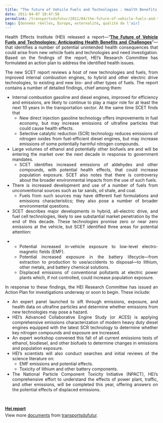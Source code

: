 ```yaml
---
title: "The future of Vehicle Fuels and Technologies : Health Benefits and Challenges"
date: 2011-04-07 10:47:50
permalink: /transportsdufutur/2011/04/the-future-of-vehicle-fuels-and-technologies-health-benefits-and-challenges.html
tags: [données réelles, Europe, externalité, qualité de l'air]
---
```


<p style="text-align: justify">Health Effects Institute (HEI) released a report—“<a href="http://pubs.healtheffects.org/view.php?id=356" target="_blank"><strong>The  Future of Vehicle Fuels and Technologies: Anticipating Health Benefits  and Challenges</strong></a>”—that identifies a number of potential unintended health  consequences that could arise from new vehicle fuels and technologies  and need investigation. Based on the findings of the report, HEI’s  Research Committee has formulated an action plan to address the  identified health issues.</p> <p style="text-align: justify">The new SCET report reviews a host of new technologies and fuels, from  improved internal combustion engines, to hybrid and other electric drive  technologies, to existing and new bio- and other types of fuels. The  report contains a number of detailed findings, chief among them: </p>  <!--more-->   <ul style="text-align: justify"> <li> Internal combustion gasoline and diesel engines, improved for  efficiency and emissions, are likely to continue to play a major role  for at least the next 10 years in the transportation sector. At the same  time SCET finds that <ul> <li>New direct injection gasoline technology offers improvements in  fuel economy, but may increase emissions of ultrafine particles that  could cause health effects.</li> <li>Selective catalytic reduction (SCR) technology reduces emissions  of nitrogen oxides from fuel-efficient diesel engines, but may increase  emissions of some potentially harmful nitrogen compounds.</li> </ul> </li> <li> Large volumes of ethanol and potentially other biofuels are and will be  entering the market over the next decade in response to government  mandates. <ul> <li>SCET identifies increased emissions of aldehydes and other  compounds, with potential health effects, that could increase population  exposure. SCET also notes that there is controversy about the broader  environmental impacts from the use of such fuels.</li> </ul> </li> <li> There is increased development and use of a number of fuels from unconventional sources such as tar sands, oil shale, and coal. <ul> <li>Fuels from such sources may have different fuel formulations  and emissions characteristics; they also pose a number of broader  environmental questions.</li> </ul> </li> <li> SCET describes major developments in hybrid, all-electric drive, and  fuel cell technologies, likely to see substantial market penetration by  the end of this decade. These technologies promise zero or near zero  emissions at the vehicle, but SCET identified three areas for potential attention: </li> </ul> <ul style="text-align: justify"> <li>  <ul> <li>Potential increased in-vehicle exposure to low-level electro-magnetic fields (EMF).</li> <li>Potential increased exposure in the battery lifecycle—from  extraction to production to use/accidents to disposal—to lithium, other  metals, and battery chemical solutions.</li> <li>Displaced emissions of conventional pollutants at electric power  plants which, if not controlled, could increase population exposure.</li> </ul> </li> </ul> <p style="text-align: justify">In response to these findings, the HEI Research Committee has issued an  Action Plan for investigations underway or soon to begin. These include:</p> <ul style="text-align: justify"> <li> An expert panel launched to sift through emissions, exposure, and health  data on ultrafine particles and determine whether emissions from new  technologies may pose a hazard.</li> <li> HEI’s Advanced Collaborative Engine Study (or ACES) is applying  comprehensive emissions characterization of modern heavy duty diesel  engines equipped with the latest SCR technology to determine whether key  nitrogen compounds and exposure are increased.</li> <li> An expert workshop convened this fall of all current emissions tests of  ethanol, biodiesel, and other biofuels to determine changes in emissions  and population exposure.</li> <li> HEI’s scientists will also conduct searches and initial reviews of the science literature on: <ul> <li>EMF emissions and potential effects.</li> <li>Toxicity of lithium and other battery components.</li> </ul> </li> <li> The National Particle Component Toxicity Initiative (NPACT), HEI’s  comprehensive effort to understand the effects of power plant, traffic,  and other emissions, will be completed this year, offering answers on  the potential effects of displaced emissions.</li> </ul> <p style="text-align: justify"> </p> <div id="__ss_7545300" style="width: 477px"><strong style="margin: 12px 0 4px"><a href="http://www.slideshare.net/transportsdufutur/hei-report" title="Hei report">Hei report</a></strong>        <div style="padding: 5px 0 12px">View more <a href="http://www.slideshare.net/">documents</a> from <a href="http://www.slideshare.net/transportsdufutur">transportsdufutur</a>.</div> </div>

